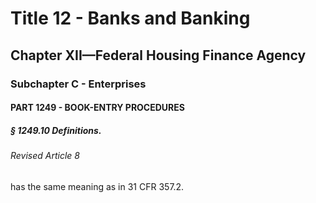 
# Title 12 - Banks and Banking
## Chapter XII—Federal Housing Finance Agency
### Subchapter C - Enterprises
#### PART 1249 - BOOK-ENTRY PROCEDURES
##### § 1249.10 Definitions.
###### Revised Article 8

has the same meaning as in 31 CFR 357.2.
